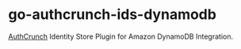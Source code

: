 # go-authcrunch-ids-dynamodb

[AuthCrunch](https://github.com/greenpau/go-authcrunch) Identity Store Plugin
for Amazon DynamoDB Integration.
